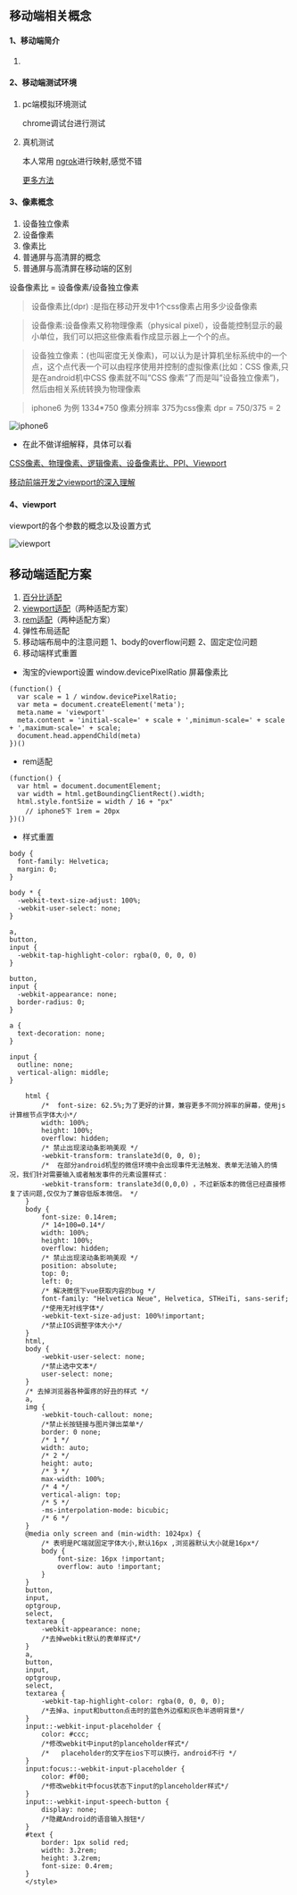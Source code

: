 ## 移动端相关概念

#### 1、移动端简介

1. 

#### 2、移动端测试环境

1. pc端模拟环境测试

    chrome调试台进行测试

2. 真机测试

    本人常用 [ngrok](https://www.ngrok.cc/ 'ngrok官网')进行映射,感觉不错

    [更多方法](https://www.zhihu.com/question/20322475 '知乎question')

#### 3、像素概念

  1. 设备独立像素
  2. 设备像素
  3. 像素比
  4. 普通屏与高清屏的概念
  5. 普通屏与高清屏在移动端的区别

设备像素比 = 设备像素/设备独立像素

>设备像素比(dpr) :是指在移动开发中1个css像素占用多少设备像素

>设备像素:设备像素又称物理像素（physical pixel），设备能控制显示的最小单位，我们可以把这些像素看作成显示器上一个个的点。

>设备独立像素：(也叫密度无关像素)，可以认为是计算机坐标系统中的一个点，这个点代表一个可以由程序使用并控制的虚拟像素(比如：CSS 像素,只是在android机中CSS 像素就不叫”CSS 像素”了而是叫”设备独立像素”)，然后由相关系统转换为物理像素

> iphone6 为例  1334*750 像素分辨率  375为css像素  dpr = 750/375 = 2

![iphone6](./img/iphone6.jpg)

- 在此不做详细解释，具体可以看

[CSS像素、物理像素、逻辑像素、设备像素比、PPI、Viewport](https://github.com/jawil/blog/issues/21)

[移动前端开发之viewport的深入理解](http://www.cnblogs.com/2050/p/3877280.html)

#### 4、viewport

viewport的各个参数的概念以及设置方式

![viewport](./img/viewport.jpg)
 
## 移动端适配方案

1. [百分比适配](https://github.com/iiLsss/mobile/blob/master/%E7%99%BE%E5%88%86%E6%AF%94%E9%80%82%E9%85%8D.html)
2. [viewport适配](https://github.com/iiLsss/mobile/blob/master/viewport%E9%80%82%E9%85%8D.html)（两种适配方案）
3. [rem适配](https://github.com/iiLsss/mobile/blob/master/rem%E9%80%82%E9%85%8D.html)（两种适配方案）
4. 弹性布局适配
5. 移动端布局中的注意问题
  1、body的overflow问题
  2、固定定位问题
6. 移动端样式重置


- 淘宝的viewport设置
window.devicePixelRatio 屏幕像素比
```
(function() {
  var scale = 1 / window.devicePixelRatio;
  var meta = document.createElement('meta');
  meta.name = 'viewport'
  meta.content = 'initial-scale=' + scale + ',minimun-scale=' + scale + ',maximum-scale=' + scale;
  document.head.appendChild(meta)
})()
```

- rem适配

```
(function() {
  var html = document.documentElement;
  var width = html.getBoundingClientRect().width;
  html.style.fontSize = width / 16 + "px"
    // iphone5下 1rem = 20px 
})()
```

- 样式重置

```
body {
  font-family: Helvetica;
  margin: 0;
}

body * {
  -webkit-text-size-adjust: 100%;
  -webkit-user-select: none;
}

a,
button,
input {
  -webkit-tap-highlight-color: rgba(0, 0, 0, 0)
}

button,
input {
  -webkit-appearance: none;
  border-radius: 0;
}

a {
  text-decoration: none;
}

input {
  outline: none;
  vertical-align: middle;
}

    html {
        /*  font-size: 62.5%;为了更好的计算，兼容更多不同分辨率的屏幕，使用js计算根节点字体大小*/
        width: 100%;
        height: 100%;
        overflow: hidden;
        /* 禁止出现滚动条影响美观 */
        -webkit-transform: translate3d(0, 0, 0);
        /*  在部分android机型的微信环境中会出现事件无法触发、表单无法输入的情况，我们针对需要输入或者触发事件的元素设置样式：
        -webkit-transform: translate3d(0,0,0) ，不过新版本的微信已经直接修复了该问题,仅仅为了兼容低版本微信。 */
    }
    body {
        font-size: 0.14rem;
        /* 14÷100=0.14*/
        width: 100%;
        height: 100%;
        overflow: hidden;
        /* 禁止出现滚动条影响美观 */
        position: absolute;
        top: 0;
        left: 0;
        /* 解决微信下vue获取内容的bug */
        font-family: "Helvetica Neue", Helvetica, STHeiTi, sans-serif;
        /*使用无衬线字体*/
        -webkit-text-size-adjust: 100%!important;
        /*禁止IOS调整字体大小*/
    }
    html,
    body {
        -webkit-user-select: none;
        /*禁止选中文本*/
        user-select: none;
    }
    /* 去掉浏览器各种蛋疼的好丑的样式 */
    a,
    img {
        -webkit-touch-callout: none;
        /*禁止长按链接与图片弹出菜单*/
        border: 0 none;
        /* 1 */
        width: auto;
        /* 2 */
        height: auto;
        /* 3 */
        max-width: 100%;
        /* 4 */
        vertical-align: top;
        /* 5 */
        -ms-interpolation-mode: bicubic;
        /* 6 */
    }
    @media only screen and (min-width: 1024px) {
        /* 表明是PC端就固定字体大小,默认16px ,浏览器默认大小就是16px*/
        body {
            font-size: 16px !important;
            overflow: auto !important;
        }
    }
    button,
    input,
    optgroup,
    select,
    textarea {
        -webkit-appearance: none;
        /*去掉webkit默认的表单样式*/
    }
    a,
    button,
    input,
    optgroup,
    select,
    textarea {
        -webkit-tap-highlight-color: rgba(0, 0, 0, 0);
        /*去掉a、input和button点击时的蓝色外边框和灰色半透明背景*/
    }
    input::-webkit-input-placeholder {
        color: #ccc;
        /*修改webkit中input的planceholder样式*/
        /*   placeholder的文字在ios下可以换行，android不行 */
    }
    input:focus::-webkit-input-placeholder {
        color: #f00;
        /*修改webkit中focus状态下input的planceholder样式*/
    }
    input::-webkit-input-speech-button {
        display: none;
        /*隐藏Android的语音输入按钮*/
    }
    #text {
        border: 1px solid red;
        width: 3.2rem;
        height: 3.2rem;
        font-size: 0.4rem;
    }
    </style>
```
